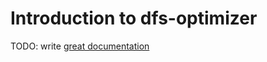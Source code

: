 # Introduction to dfs-optimizer

TODO: write [great documentation](http://jacobian.org/writing/what-to-write/)

